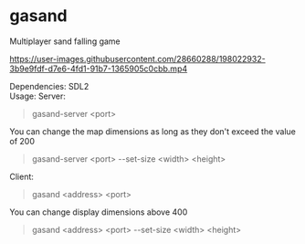 # gasand  
Multiplayer sand falling game  

https://user-images.githubusercontent.com/28660288/198022932-3b9e9fdf-d7e6-4fd1-91b7-1365905c0cbb.mp4
  
Dependencies: SDL2  
Usage:
Server: 
> gasand-server \<port\>  
  
You can change the map dimensions as long as they don't exceed the value of 200  
> gasand-server \<port\> --set-size \<width\> \<height\>  
  
Client:  
> gasand \<address\> \<port\>  
  
You can change display dimensions above 400
> gasand \<address\> \<port\> --set-size \<width\> \<height\>  
